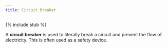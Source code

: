 ```yaml
---
title: Circuit Breaker
---
```


{% include stub %}

A **circuit breaker** is used to literally break a circuit and prevent the flow of electricity. This is often used as a safety device.